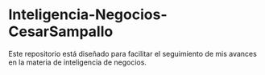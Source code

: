 # Inteligencia-Negocios-CesarSampallo
Este repositorio está diseñado para facilitar el seguimiento de mis avances en la materia de inteligencia de negocios.
